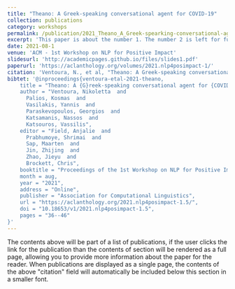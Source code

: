 ```yaml
---
title: "Theano: A Greek-speaking conversational agent for COVID-19"
collection: publications
category: workshops
permalink: /publication/2021_Theano_A_Greek-spearking-conversational-agent-for-COVID-19
excerpt: 'This paper is about the number 1. The number 2 is left for future work.'
date: 2021-08-1
venue: 'ACM - 1st Workshop on NLP for Positive Impact'
slidesurl: 'http://academicpages.github.io/files/slides1.pdf'
paperurl: 'https://aclanthology.org/volumes/2021.nlp4posimpact-1/'
citation: 'Ventoura, N., et al, "Theano: A Greek-speaking conversational agent for COVID-19," in Proceedings of the 1st Workshop on NLP for Positive Impact, 2021, pp. 36–46.'
bibtet: '@inproceedings{ventoura-etal-2021-theano,
    title = "Theano: A {G}reek-speaking conversational agent for {COVID}-19",
    author = "Ventoura, Nikoletta  and
      Palios, Kosmas  and
      Vasilakis, Yannis  and
      Paraskevopoulos, Georgios  and
      Katsamanis, Nassos  and
      Katsouros, Vassilis",
    editor = "Field, Anjalie  and
      Prabhumoye, Shrimai  and
      Sap, Maarten  and
      Jin, Zhijing  and
      Zhao, Jieyu  and
      Brockett, Chris",
    booktitle = "Proceedings of the 1st Workshop on NLP for Positive Impact",
    month = aug,
    year = "2021",
    address = "Online",
    publisher = "Association for Computational Linguistics",
    url = "https://aclanthology.org/2021.nlp4posimpact-1.5/",
    doi = "10.18653/v1/2021.nlp4posimpact-1.5",
    pages = "36--46"
}'
---
```


The contents above will be part of a list of publications, if the user clicks the link for the publication than the contents of section will be rendered as a full page, allowing you to provide more information about the paper for the reader. When publications are displayed as a single page, the contents of the above "citation" field will automatically be included below this section in a smaller font.